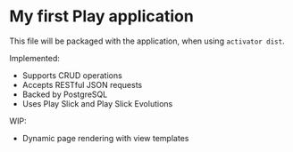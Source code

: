 My first Play application
=================================

This file will be packaged with the application, when using `activator dist`.

Implemented:
- Supports CRUD operations
- Accepts RESTful JSON requests
- Backed by PostgreSQL
- Uses Play Slick and Play Slick Evolutions

WIP:
- Dynamic page rendering with view templates

